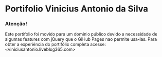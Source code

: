 # Portifolio Vinicius Antonio da Silva

### Atenção!
Este portifolio foi movido para um dominio público devido a necessidade de algumas features com jQuery que o GiHub Pages nao permite usa-las.
Para obter a experiência do portifólio completa acesse: <viniciusantonio.liveblog365.com>
